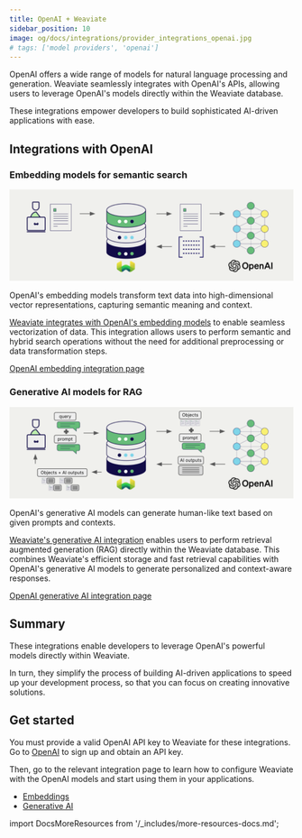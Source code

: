```yaml
---
title: OpenAI + Weaviate
sidebar_position: 10
image: og/docs/integrations/provider_integrations_openai.jpg
# tags: ['model providers', 'openai']
---
```


OpenAI offers a wide range of models for natural language processing and generation. Weaviate seamlessly integrates with OpenAI's APIs, allowing users to leverage OpenAI's models directly within the Weaviate database.

These integrations empower developers to build sophisticated AI-driven applications with ease.

## Integrations with OpenAI

### Embedding models for semantic search

![Embedding integration illustration](../_includes/integration_openai_embedding.png)

OpenAI's embedding models transform text data into high-dimensional vector representations, capturing semantic meaning and context.

[Weaviate integrates with OpenAI's embedding models](./embeddings.md) to enable seamless vectorization of data. This integration allows users to perform semantic and hybrid search operations without the need for additional preprocessing or data transformation steps.

[OpenAI embedding integration page](./embeddings.md)

### Generative AI models for RAG

![Single prompt RAG integration generates individual outputs per search result](../_includes/integration_openai_rag_single.png)

OpenAI's generative AI models can generate human-like text based on given prompts and contexts.

[Weaviate's generative AI integration](./generative.md) enables users to perform retrieval augmented generation (RAG) directly within the Weaviate database. This combines Weaviate's efficient storage and fast retrieval capabilities with OpenAI's generative AI models to generate personalized and context-aware responses.

[OpenAI generative AI integration page](./generative.md)

## Summary

These integrations enable developers to leverage OpenAI's powerful models directly within Weaviate.

In turn, they simplify the process of building AI-driven applications to speed up your development process, so that you can focus on creating innovative solutions.

## Get started

You must provide a valid OpenAI API key to Weaviate for these integrations. Go to [OpenAI](https://openai.com/) to sign up and obtain an API key.

Then, go to the relevant integration page to learn how to configure Weaviate with the OpenAI models and start using them in your applications.

- [Embeddings](./embeddings.md)
- [Generative AI](./generative.md)

import DocsMoreResources from '/_includes/more-resources-docs.md';

<DocsMoreResources />
